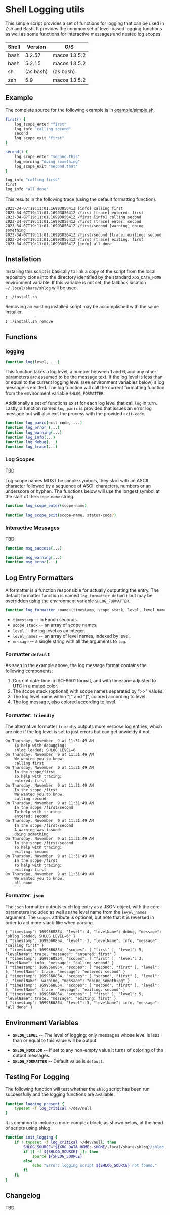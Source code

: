 # Shell Logging utils

This simple script provides a set of functions for logging that can be used in Zsh and Bash. It
provides the common set of level-based logging functions as well as some functions for interactive messages and nested
log scopes.

| Shell | Version | O/S |
|-------|---------|-----|
| bash  | 3.2.57  | macos 13.5.2 |
| bash  | 5.2.15  | macos 13.5.2 |
| sh    | (as bash) | (as bash) |
| zsh   | 5.9     | macos 13.5.2 |

## Example

The complete source for the following example is in [example/simple.sh](example/simple.sh).

```bash
first() {
    log_scope_enter "first"
    log_info "calling second"
    second
    log_scope_exit "first"
}

second() {
    log_scope_enter "second.this"
    log_warning "doing something"
    log_scope_exit "second.that"
}

log_info "calling first"
first
log_info "all done"
```

This results in the following trace (using the default formatting function).

```console
2023-34-07T19:11:01.1699385641Z [info] calling first
2023-34-07T19:11:01.1699385641Z /first [trace] entered: first
2023-34-07T19:11:01.1699385641Z /first [info] calling second
2023-34-07T19:11:01.1699385641Z /first [trace] enter: second
2023-34-07T19:11:01.1699385641Z /first/second [warning] doing something
2023-34-07T19:11:01.1699385641Z /first/second [trace] exiting: second
2023-34-07T19:11:01.1699385641Z /first [trace] exiting: first
2023-34-07T19:11:01.1699385641Z [info] all done
```

## Installation

Installing this script is basically to link a copy of the script from the local repository clone into the directory
identified by the standard `XDG_DATA_HOME` environment variable. If this variable is not set, the fallback location
`~/.local/share/shlog` will be used.

```bash
❯ ./install.sh
```

Removing an existing installed script may be accomplished with the same installer.

```bash
❯ ./install.sh remove
```

## Functions

### logging

```bash
function log(level, ...)
```

This function takes a log level, a number between 1 and 6, and any other parameters are assumed to be the message text.
If the log level is less than or equal to the current logging level (see environment variables below) a log message is
emitted. The log function will call the current formatting function from the environment variable `SHLOG_FORMATTER`.

Additionally a set of functions exist for each log level that call `log` in turn. Lastly, a function named `log_panic` is
provided that issues an error log message but will also exit the process with the provided `exit-code`.

```bash
function log_panic(exit-code, ...)
function log_error (...)
function log_warning(...)
function log_info(...)
function log_debug(...)
function log_trace(...)
```

### Log Scopes

TBD

Log scope names MUST be simple symbols, they start with an ASCII character followed by a sequence of ASCII characters,
numbers or an underscore or hyphen. The functions below will use the longest symbol at the start of the `scope-name` string.

```bash
function log_scope_enter(scope-name)
```

```bash
function log_scope_exit(scope-name, status-code?)
```

### Interactive Messages

TBD

```bash
function msg_success(...)
```

```bash
function msg_warning(...)
function msg_error(...)
```

## Log Entry Formatters

A formatter is a function responsible for actually outputting the entry. The default formatter function is named
`log_formatter_default` but may be overridden using the environment variable `SHLOG_FORMATTER`. 

```bash
function log_formatter_<name>(timestamp, scope_stack, level, level_names, message)
```

- `timestamp` -- in Epoch seconds.
- `scope_stack` -- an array of scope names.
- `level` -- the log level as an integer.
- `level_names` -- an array of level names, indexed by level.
- `message` -- a single string with all the arguments to `log`.

### Formatter `default`

As seen in the example above, the log message format contains the following components:

1. Current date-time in ISO-8601 format, and with timezone adjusted to UTC in a muted color.
2. The scope stack (optional) with scope names separated by ">>" values.
3. The log level name within "[" and "]", colored according to level.
4. The log message, also colored according to level.

### Formatter: `friendly`
The alternative formatter `friendly` outputs more verbose log entries, which are nice if the log level is set to just
errors but can get unwieldy if not.

```console
On Thursday, November  9 at 11:31:49 AM
    To help with debugging:
    shlog loaded; SHLOG_LEVEL=6
On Thursday, November  9 at 11:31:49 AM
    We wanted you to know:
    calling first
On Thursday, November  9 at 11:31:49 AM
    In the scope/first
    To help with tracing:
    entered: first
On Thursday, November  9 at 11:31:49 AM
    In the scope /first
    We wanted you to know:
    calling second
On Thursday, November  9 at 11:31:49 AM
    In the scope /first/second
    To help with tracing:
    entered: second
On Thursday, November  9 at 11:31:49 AM
    In the scope /first/second
    A warning was issued:
    doing something
On Thursday, November  9 at 11:31:49 AM
    In the scope /first/second
    To help with tracing:
    exiting: second
On Thursday, November  9 at 11:31:49 AM
    In the scope /first
    To help with tracing:
    exiting: first
On Thursday, November  9 at 11:31:49 AM
    We wanted you to know:
    all done
```

### Formatter: `json`

The `json` formatter outputs each log entry as a JSON object, with the core parameters included as well as the level name
from the `level_names` argument. The `scopes` attribute is optional, but note that it is reversed in order to act more
stack-like when parsing.

``` console
{ "timestamp": 1699560854, "level": 4, "levelName": debug, "message": "shlog loaded; SHLOG_LEVEL=6" }
{ "timestamp": 1699560854, "level": 3, "levelName": info, "message": "calling first" }
{ "timestamp": 1699560854, "scopes": [ "first" ], "level": 5, "levelName": trace, "message": "entered: first" }
{ "timestamp": 1699560854, "scopes": [ "first" ], "level": 3, "levelName": info, "message": "calling second" }
{ "timestamp": 1699560854, "scopes": [ "second", "first" ], "level": 5, "levelName": trace, "message": "entered: second" }
{ "timestamp": 1699560854, "scopes": [ "second", "first" ], "level": 2, "levelName": warning, "message": "doing something" }
{ "timestamp": 1699560854, "scopes": [ "second", "first" ], "level": 5, "levelName": trace, "message": "exiting: second" }
{ "timestamp": 1699560854, "scopes": [ "first" ], "level": 5, "levelName": trace, "message": "exiting: first" }
{ "timestamp": 1699560854, "level": 3, "levelName": info, "message": "all done" }
```

## Environment Variables

- **`SHLOG_LEVEL`** -- The level of logging; only messages whose level is less than or equal to this value will be output.
* **`SHLOG_NOCOLOR`** -- If set to any non-empty value it turns of coloring of the output messages.
* **`SHLOG_FORMATTER`** -- Default value is `default`.

## Testing For Logging

The following function will test whether the `shlog` script has been run successfully and the logging functions are available.

``` bash
function logging_present {
    typeset -f log_critical >/dev/null
}
```

It is common to include a more complex block, as shown below, at the head of scripts using shlog. 

``` bash
function init_logging {
    if ! typeset -f log_critical >/dev/null; then
        SHLOG_SOURCE="${XDG_DATA_HOME:-$HOME/.local/share/shlog}/shlog.sh"
        if [[ -f ${SHLOG_SOURCE} ]]; then
            source ${SHLOG_SOURCE}
        else
            echo "Error: logging script ${SHLOG_SOURCE} not found."
        fi
    fi
}
```

## Changelog

TBD
